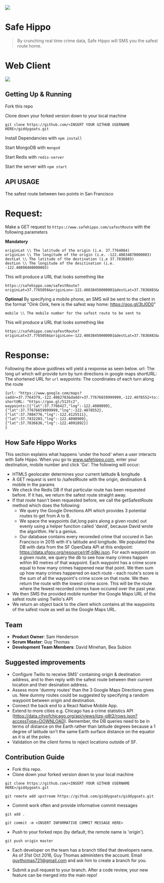 <img src='http://res.cloudinary.com/small-change/image/upload/v1477935825/SafeHippo-small_1_m1g8jy.png'/>

# Safe Hippo

> By crunching real time crime data, Safe Hippo will SMS you the safest route home.

# Web Client
<img src='http://res.cloudinary.com/dqvlfpaev/image/upload/v1480878958/SafeHippo%20Client.png'/>

## Getting Up & Running
Fork this repo

Clone down your forked version down to your local machine

```
git clone https://github.com/<INSERT YOUR GITHUB USERNAME HERE>/giddygoats.git
```

Install Dependancies with `npm install`

Start MongoDB with `mongod`

Start Redis with `redis-server`

Start the server with `npm start`


## API USAGE

The safest route between two points in San Francisco

# Request:
Make a GET request to `https://www.safehippo.com/safestRoute` with the following parameters

**Mandatory**
```
originLat \\ The latitude of the origin (i.e. 37.7764084)
originLon \\ The longitude of the origin (i.e. -122.40834870000003)
destLat \\ The latitude of the destination (i.e 37.7836883)
destLon \\ The longitude of the desitination (i.e. -122.40898400000003)
```

This will produce a URL that looks something like 
```
https://safehippo.com/safestRoute?originLat=37.7765056&originLon=-122.40838450000001&destLat=37.7836883&destLon=-122.40898400000003
```


**Optional**
By specifying a mobile phone, an SMS will be sent to the client in the format "Oink Oink, here is the safest way home: https://goo.gl/3tJ0D0"
```
mobile \\ The mobile number for the safest route to be sent to
```
This will produce a URL that looks something like 
```
https://safehippo.com/safestRoute?originLat=37.7765056&originLon=-122.40838450000001&destLat=37.7836883&destLon=-122.40898400000003&mobile=+16282024506
```

# Response:
Following the above guidlines will yield a response as seen below.
url: The long url which will provide turn by turn directions in google maps
shortURL: The shortened URL for `url`
waypoints: The coordinates of each turn along the route
```
{url: "https://www.google.com/maps?saddr=37.7764379,-122.4082783&daddr=37.77676659999999,-122.4078552+to:37.7804776,-122.4125511+to:37.7832203,-122.4090909+to:37.7836636,-122.4091892&dirflg=w",
shortURL: "https://goo.gl/512tc2",
waypoints:[{"lat":37.7766427,"lng":-122.4080099},{"lat":37.77676659999999,"lng":-122.4078552},{"lat":37.7804776,"lng":-122.4125511},{"lat":37.7832203,"lng":-122.4090909},{"lat":37.7836636,"lng":-122.4091892}]
}
```
## How Safe Hippo Works

  This section explains what happens 'under the hood' when a user interacts with Safe Hippo. When you go to www.safehippo.com, enter your destination, mobile number and click 'Go'. The following will occur:
  - HTML5 geolocater determines your current latitude & longitude
  - A GET request is sent to /safestRoute with the origin, destination & mobile in the params
  - We check the Redis DB if that particular route has been requested before. If it has, we return the safest route straight away.
  - If that route hasn't been requested before, we call the getSafestRoute method which does the following:
    * We query the Google Directions API which provides 3 potential routes to get from A to B.
    * We space the waypoints (lat,long pairs along a given route) out evenly using a helper function called 'david', because David wrote the algorithm. He's a genius.
    * Our database contains every recoreded crime that occured in San Francisco in 2015 with it's latitude and longitude. We populated the DB with data from the SF OpenData API at this endpoint: https://data.sfgov.org/resource/ritf-b9ki.json. For each waypoint on a given route, we query the db to see how many crimes happen within 80 metres of that waypoint. Each waypoint has a crime score equal to how many crimes happened near that point. We then sum up how many crimes happened on each route - each route's score is the sum of all the waypoint's crime score on that route. We then return the route with the lowest crime score. This will be the route where the fewest recorded crimes have occured over the past year.
  - We then SMS the provided mobile number the Google Maps URL of the safest route using Twilio's API
  - We return an object back to the client which contains all the waypoints of the safest route as well as the Google Maps URL.
  
## Team

  - __Product Owner__: Sam Henderson
  - __Scrum Master__: Guy Thomas
  - __Development Team Members__: David Minehan, Bea Subion 

## Suggested improvements

  - Configure Twilio to receive SMS' containing origin & destination address, and to then reply with the safest route between their current location and their desination address.
  - Assess more 'dummy routes' than the 3 Google Maps Directions gives us. New dummy routes could be suggested by specifying a random waypoint between origin and destination.
  - Connect the back end to a React Native Mobile App.
  - Extend to more cities e.g. Chicago has a crime statistics API (https://data.cityofchicago.org/api/views/ijzp-q8t2/rows.json?accessType=DOWNLOAD). Remember, the DB queries need to be in terms of distance on the Earth rather than latitude degrees because a 1 degree of latitude isn't the same Earth surface distance on the equator as it is at the poles.
  - Validation on the client forms to reject locations outside of SF.

## Contribution Guide

- Fork this repo.
- Clone down your forked version down to your local machine

```
git clone https://github.com/<INSERT YOUR GITHUB USERNAME HERE>/giddygoats.git
```

```
git remote add upstream https://github.com/giddygoats/giddygoats.git
```


- Commit work often and provide informative commit messages

```
git add .
```
```
git commit -m <INSERT INFORMATIVE COMMIT MESSAGE HERE>
```

- Push to your forked repo (by default, the remote name is 'origin'). 

```
git push origin master
```

- Each developer on the team has a branch titled that developers name. As of 31st Oct 2016, Guy Thomas administers the account. Email guythomas721@gmail.com and ask him to create a branch for you.

- Submit a pull request to your branch. After a code review, your new feature can be merged into the main repo! 

